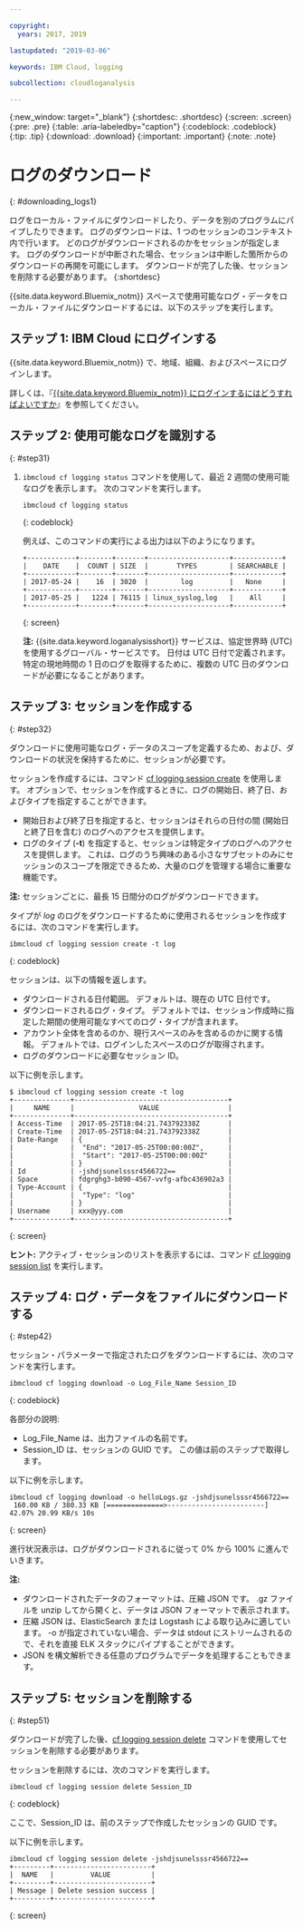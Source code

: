 ```yaml
---

copyright:
  years: 2017, 2019

lastupdated: "2019-03-06"

keywords: IBM Cloud, logging

subcollection: cloudloganalysis

---
```


{:new_window: target="_blank"}
{:shortdesc: .shortdesc}
{:screen: .screen}
{:pre: .pre}
{:table: .aria-labeledby="caption"}
{:codeblock: .codeblock}
{:tip: .tip}
{:download: .download}
{:important: .important}
{:note: .note}

# ログのダウンロード
{: #downloading_logs1}

ログをローカル・ファイルにダウンロードしたり、データを別のプログラムにパイプしたりできます。 ログのダウンロードは、1 つのセッションのコンテキスト内で行います。 どのログがダウンロードされるのかをセッションが指定します。 ログのダウンロードが中断された場合、セッションは中断した箇所からのダウンロードの再開を可能にします。 ダウンロードが完了した後、セッションを削除する必要があります。
{:shortdesc}

{{site.data.keyword.Bluemix_notm}} スペースで使用可能なログ・データをローカル・ファイルにダウンロードするには、以下のステップを実行します。

## ステップ 1: IBM Cloud にログインする

{{site.data.keyword.Bluemix_notm}} で、地域、組織、およびスペースにログインします。 

詳しくは、『[{{site.data.keyword.Bluemix_notm}} にログインするにはどうすればよいですか](/docs/services/CloudLogAnalysis/qa/cli_qa.html#login)』を参照してください。

## ステップ 2: 使用可能なログを識別する
{: #step31}

1. `ibmcloud cf logging status` コマンドを使用して、最近 2 週間の使用可能なログを表示します。 次のコマンドを実行します。

    ```
    ibmcloud cf logging status
    ```
    {: codeblock}
    
    例えば、このコマンドの実行による出力は以下のようになります。
    
    ```
    +------------+--------+-------+--------------------+------------+
    |    DATE    |  COUNT | SIZE  |       TYPES        | SEARCHABLE |
    +------------+--------+-------+--------------------+------------+
    | 2017-05-24 |    16  | 3020  |        log         |   None     |
    +------------+--------+-------+--------------------+------------+
    | 2017-05-25 |   1224 | 76115 | linux_syslog,log   |    All     |
    +------------+--------+-------+--------------------+------------+
    ```
    {: screen}

    **注:** {{site.data.keyword.loganalysisshort}} サービスは、協定世界時 (UTC) を使用するグローバル・サービスです。 日付は UTC 日付で定義されます。 特定の現地時間の 1 日のログを取得するために、複数の UTC 日のダウンロードが必要になることがあります。


## ステップ 3: セッションを作成する
{: #step32}

ダウンロードに使用可能なログ・データのスコープを定義するため、および、ダウンロードの状況を保持するために、セッションが必要です。 

セッションを作成するには、コマンド [cf logging session create](/docs/services/CloudLogAnalysis/reference/logging_cli.html#session_create1) を使用します。 オプションで、セッションを作成するときに、ログの開始日、終了日、およびタイプを指定することができます。  

* 開始日および終了日を指定すると、セッションはそれらの日付の間 (開始日と終了日を含む) のログへのアクセスを提供します。 
* ログのタイプ (**-t**) を指定すると、セッションは特定タイプのログへのアクセスを提供します。 これは、ログのうち興味のある小さなサブセットのみにセッションのスコープを限定できるため、大量のログを管理する場合に重要な機能です。

**注:** セッションごとに、最長 15 日間分のログがダウンロードできます。

タイプが *log* のログをダウンロードするために使用されるセッションを作成するには、次のコマンドを実行します。

```
ibmcloud cf logging session create -t log
```
{: codeblock}

セッションは、以下の情報を返します。

* ダウンロードされる日付範囲。 デフォルトは、現在の UTC 日付です。
* ダウンロードされるログ・タイプ。 デフォルトでは、セッション作成時に指定した期間の使用可能なすべてのログ・タイプが含まれます。 
* アカウント全体を含めるのか、現行スペースのみを含めるのかに関する情報。 デフォルトでは、ログインしたスペースのログが取得されます。
* ログのダウンロードに必要なセッション ID。

以下に例を示します。

```
$ ibmcloud cf logging session create -t log     
+--------------+--------------------------------------+
|     NAME     |                VALUE                 |
+--------------+--------------------------------------+
| Access-Time  | 2017-05-25T18:04:21.743792338Z       |
| Create-Time  | 2017-05-25T18:04:21.743792338Z       |
| Date-Range   | {                                    |
|              |  "End": "2017-05-25T00:00:00Z",      |
|              |  "Start": "2017-05-25T00:00:00Z"     |
|              | }                                    |
| Id           | -jshdjsunelsssr4566722==             |
| Space        | fdgrghg3-b090-4567-vvfg-afbc436902a3 |
| Type-Account | {                                    |
|              |  "Type": "log"                       |
|              | }                                    |
| Username     | xxx@yyy.com                          |
+--------------+--------------------------------------+
```
{: screen}

**ヒント:** アクティブ・セッションのリストを表示するには、コマンド [cf logging session list](/docs/services/CloudLogAnalysis/reference/logging_cli.html#session_list1) を実行します。

## ステップ 4: ログ・データをファイルにダウンロードする
{: #step42}

セッション・パラメーターで指定されたログをダウンロードするには、次のコマンドを実行します。

```
ibmcloud cf logging download -o Log_File_Name Session_ID
```
{: codeblock}

各部分の説明:

* Log_File_Name は、出力ファイルの名前です。
* Session_ID は、セッションの GUID です。 この値は前のステップで取得します。

以下に例を示します。

```
ibmcloud cf logging download -o helloLogs.gz -jshdjsunelsssr4566722==
 160.00 KB / 380.33 KB [==============>------------------------]  42.07% 20.99 KB/s 10s
```
{: screen}

進行状況表示は、ログがダウンロードされるに従って 0% から 100% に進んでいきます。

**注:** 

* ダウンロードされたデータのフォーマットは、圧縮 JSON です。 .gz ファイルを unzip してから開くと、データは JSON フォーマットで表示されます。 
* 圧縮 JSON は、ElasticSearch または Logstash による取り込みに適しています。 -o が指定されていない場合、データは stdout にストリームされるので、それを直接 ELK スタックにパイプすることができます。
* JSON を構文解析できる任意のプログラムでデータを処理することもできます。 

## ステップ 5: セッションを削除する
{: #step51}

ダウンロードが完了した後、[cf logging session delete](/docs/services/CloudLogAnalysis/reference/logging_cli.html#session_delete1) コマンドを使用してセッションを削除する必要があります。 

セッションを削除するには、次のコマンドを実行します。

```
ibmcloud cf logging session delete Session_ID
```
{: codeblock}

ここで、Session_ID は、前のステップで作成したセッションの GUID です。

以下に例を示します。

```
ibmcloud cf logging session delete -jshdjsunelsssr4566722==
+---------+------------------------+
|  NAME   |         VALUE          |
+---------+------------------------+
| Message | Delete session success |
+---------+------------------------+
```
{: screen}




